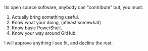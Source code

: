 Its open source software, anybody can "contribute" but, you must:
1. Actually bring something useful.
2. Know what your doing, (atleast somewhat)
3. Know basic PowerShell,
4. Know your way around GitHub.

I will approve anything I see fit, and decline the rest.
